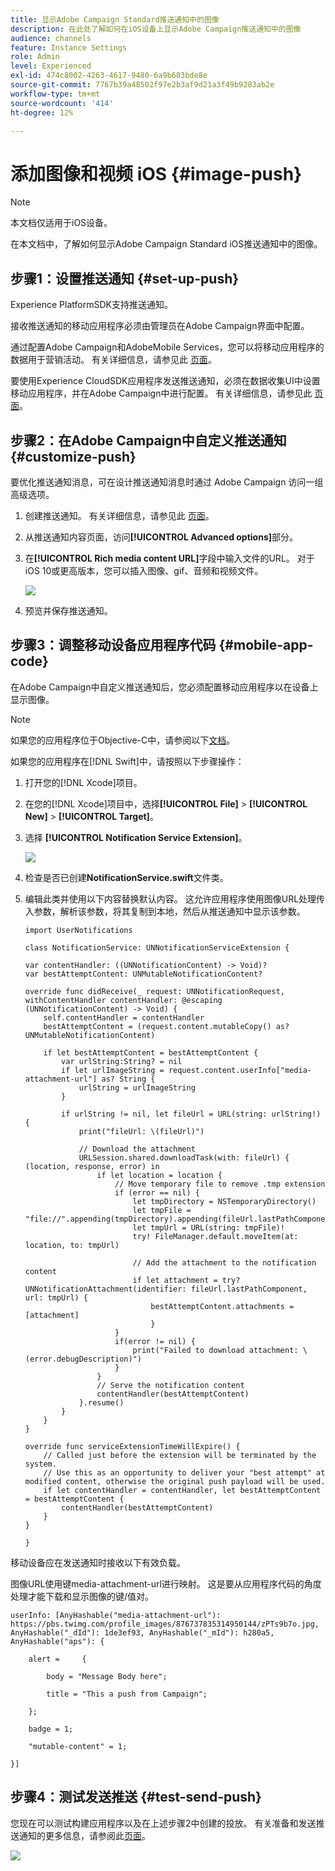 ```yaml
---
title: 显示Adobe Campaign Standard推送通知中的图像
description: 在此处了解如何在iOS设备上显示Adobe Campaign推送通知中的图像
audience: channels
feature: Instance Settings
role: Admin
level: Experienced
exl-id: 474c8002-4263-4617-9480-6a9b603bde8e
source-git-commit: 7767b39a48502f97e2b3af9d21a3f49b9283ab2e
workflow-type: tm+mt
source-wordcount: '414'
ht-degree: 12%

---
```


# 添加图像和视频 iOS {#image-push}

>[!NOTE]
>
>本文档仅适用于iOS设备。

在本文档中，了解如何显示Adobe Campaign Standard iOS推送通知中的图像。

## 步骤1：设置推送通知 {#set-up-push}

Experience PlatformSDK支持推送通知。

接收推送通知的移动应用程序必须由管理员在Adobe Campaign界面中配置。

通过配置Adobe Campaign和AdobeMobile Services，您可以将移动应用程序的数据用于营销活动。 有关详细信息，请参见此 [&#x200B; 页面](../../administration/using/configuring-a-mobile-application.md)。

要使用Experience CloudSDK应用程序发送推送通知，必须在数据收集UI中设置移动应用程序，并在Adobe Campaign中进行配置。 有关详细信息，请参见此 [&#x200B; 页面](../../administration/using/configuring-a-mobile-application.md#channel-specific-config)。

## 步骤2：在Adobe Campaign中自定义推送通知 {#customize-push}

要优化推送通知消息，可在设计推送通知消息时通过 Adobe Campaign 访问一组高级选项。

1. 创建推送通知。 有关详细信息，请参见此 [&#x200B; 页面](../../channels/using/preparing-and-sending-a-push-notification.md)。

1. 从推送通知内容页面，访问&#x200B;**[!UICONTROL Advanced options]**&#x200B;部分。

1. 在&#x200B;**[!UICONTROL Rich media content URL]**&#x200B;字段中输入文件的URL。
对于iOS 10或更高版本，您可以插入图像、gif、音频和视频文件。

   ![](assets/push_notif_advanced_6.png)

1. 预览并保存推送通知。

## 步骤3：调整移动设备应用程序代码 {#mobile-app-code}

在Adobe Campaign中自定义推送通知后，您必须配置移动应用程序以在设备上显示图像。

>[!NOTE]
>
>如果您的应用程序位于Objective-C中，请参阅以下[文档](https://experienceleague.adobe.com/docs/mobile-services/ios/messaging-ios/push-messaging/c-set-up-rich-push-notif-ios.html?lang=zh-Hans)。

如果您的应用程序在[!DNL Swift]中，请按照以下步骤操作：

1. 打开您的[!DNL Xcode]项目。

1. 在您的[!DNL Xcode]项目中，选择&#x200B;**[!UICONTROL File]** > **[!UICONTROL New]** > **[!UICONTROL Target]**。

1. 选择 **[!UICONTROL Notification Service Extension]**。

   ![](assets/push_notif_advanced_12.png)

1. 检查是否已创建&#x200B;**NotificationService.swift**&#x200B;文件类。

1. 编辑此类并使用以下内容替换默认内容。
这允许应用程序使用图像URL处理传入参数，解析该参数，将其复制到本地，然后从推送通知中显示该参数。

   ```
   import UserNotifications
   
   class NotificationService: UNNotificationServiceExtension {
   
   var contentHandler: ((UNNotificationContent) -> Void)?
   var bestAttemptContent: UNMutableNotificationContent?
   
   override func didReceive(_ request: UNNotificationRequest, withContentHandler contentHandler: @escaping (UNNotificationContent) -> Void) {
       self.contentHandler = contentHandler
       bestAttemptContent = (request.content.mutableCopy() as? UNMutableNotificationContent)
   
       if let bestAttemptContent = bestAttemptContent {
           var urlString:String? = nil
           if let urlImageString = request.content.userInfo["media-attachment-url"] as? String {
               urlString = urlImageString
           }
   
           if urlString != nil, let fileUrl = URL(string: urlString!) {
               print("fileUrl: \(fileUrl)")
   
               // Download the attachment
               URLSession.shared.downloadTask(with: fileUrl) { (location, response, error) in
                   if let location = location {
                       // Move temporary file to remove .tmp extension
                       if (error == nil) {
                           let tmpDirectory = NSTemporaryDirectory()
                           let tmpFile = "file://".appending(tmpDirectory).appending(fileUrl.lastPathComponent)
                           let tmpUrl = URL(string: tmpFile)!
                           try! FileManager.default.moveItem(at: location, to: tmpUrl)
   
                           // Add the attachment to the notification content
                           if let attachment = try? UNNotificationAttachment(identifier: fileUrl.lastPathComponent, url: tmpUrl) {
                               bestAttemptContent.attachments = [attachment]
                               }
                       }
                       if(error != nil) {
                           print("Failed to download attachment: \(error.debugDescription)")
                       }
                   }
                   // Serve the notification content
                   contentHandler(bestAttemptContent)
               }.resume()
           }
       }
   }
   
   override func serviceExtensionTimeWillExpire() {
       // Called just before the extension will be terminated by the system.
       // Use this as an opportunity to deliver your "best attempt" at modified content, otherwise the original push payload will be used.
       if let contentHandler = contentHandler, let bestAttemptContent = bestAttemptContent {
           contentHandler(bestAttemptContent)
       }
   }
   
   }
   ```

移动设备应在发送通知时接收以下有效负载。

图像URL使用键media-attachment-url进行映射。 这是要从应用程序代码的角度处理才能下载和显示图像的键/值对。

```
userInfo: [AnyHashable("media-attachment-url"): https://pbs.twimg.com/profile_images/876737835314950144/zPTs9b7o.jpg, AnyHashable("_dId"): 1de3ef93, AnyHashable("_mId"): h280a5, AnyHashable("aps"): {
 
    alert =     {
 
        body = "Message Body here";
 
        title = "This a push from Campaign";
 
    };
 
    badge = 1;
 
    "mutable-content" = 1;
 
}]
```

## 步骤4：测试发送推送 {#test-send-push}

您现在可以测试构建应用程序以及在上述步骤2中创建的投放。 有关准备和发送推送通知的更多信息，请参阅此[页面](../../channels/using/preparing-and-sending-a-push-notification.md)。

![](assets/push_notif_advanced_34.png)
